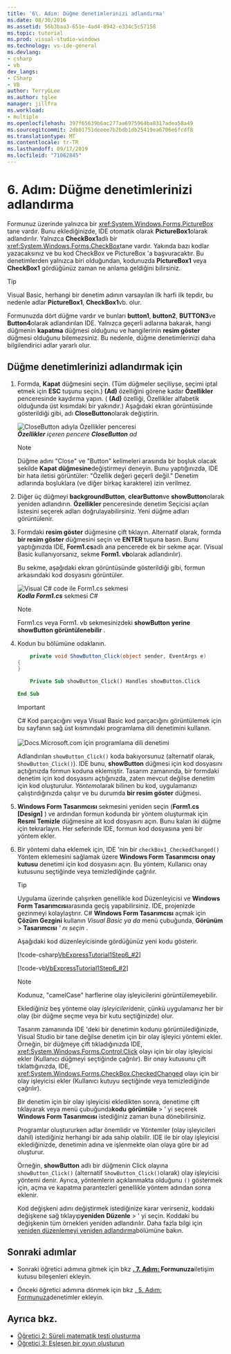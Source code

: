 ```yaml
---
title: '6\. Adım: Düğme denetimlerinizi adlandırma'
ms.date: 08/30/2016
ms.assetid: 56b3baa3-651e-4ad4-8942-e334c5c57158
ms.topic: tutorial
ms.prod: visual-studio-windows
ms.technology: vs-ide-general
ms.devlang:
- csharp
- vb
dev_langs:
- CSharp
- VB
author: TerryGLee
ms.author: tglee
manager: jillfra
ms.workload:
- multiple
ms.openlocfilehash: 397f65639b6ac277aa6975964ba8317adea58a49
ms.sourcegitcommit: 2db01751deeee7b2bdb1db25419ea6706e6fcdf8
ms.translationtype: MT
ms.contentlocale: tr-TR
ms.lasthandoff: 09/17/2019
ms.locfileid: "71062845"
---
```

# <a name="step-6-name-your-button-controls"></a>6\. Adım: Düğme denetimlerinizi adlandırma

Formunuz üzerinde yalnızca bir <xref:System.Windows.Forms.PictureBox> tane vardır. Bunu eklediğinizde, IDE otomatik olarak **PictureBox1**olarak adlandırılır. Yalnızca **CheckBox1**adlı bir <xref:System.Windows.Forms.CheckBox>tane vardır. Yakında bazı kodlar yazacaksınız ve bu kod CheckBox ve PictureBox 'a başvuracaktır. Bu denetimlerden yalnızca biri olduğundan, kodunuzda **PictureBox1** veya **CheckBox1** gördüğünüz zaman ne anlama geldiğini bilirsiniz.

> [!TIP]
> Visual Basic, herhangi bir denetim adının varsayılan ilk harfi ilk tepdir, bu nedenle adlar **PictureBox1**, **CheckBox1**vb. olur.

Formunuzda dört düğme vardır ve bunları **button1**, **button2**, **BUTTON3**ve **Button4**olarak adlandırılan IDE. Yalnızca geçerli adlarına bakarak, hangi düğmenin **kapatma** düğmesi olduğunu ve hangilerinin **resim göster** düğmesi olduğunu bilemezsiniz. Bu nedenle, düğme denetimlerinizi daha bilgilendirici adlar yararlı olur.

## <a name="to-name-your-button-controls"></a>Düğme denetimlerinizi adlandırmak için

1. Formda, **Kapat** düğmesini seçin. (Tüm düğmeler seçiliyse, seçimi iptal etmek için **ESC** tuşunu seçin.) **(Ad)** özelliğini görene kadar **Özellikler** penceresinde kaydırma yapın. ( **(Ad)** özelliği, Özellikler alfabetik olduğunda üst kısımdaki bir yakındır.) Aşağıdaki ekran görüntüsünde gösterildiği gibi, adı **CloseButton**olarak değiştirin.

    ![CloseButton adıyla Özellikler penceresi](../ide/media/express_setnameproperty.png)<br>***Özellikler*** *içeren pencere* ***CloseButton*** *ad*

    > [!NOTE]
    > Düğme adını "Close" ve "Button" kelimeleri arasında bir boşluk olacak şekilde **Kapat düğmesine**değiştirmeyi deneyin. Bunu yaptığınızda, IDE bir hata iletisi görüntüler: "Özellik değeri geçerli değil." Denetim adlarında boşluklara (ve diğer birkaç karaktere) izin verilmez.

1. Diğer üç düğmeyi **backgroundButton**, **clearButton**ve **showButton**olarak yeniden adlandırın.
**Özellikler** penceresinde denetim Seçicisi açılan listesini seçerek adları doğrulayabilirsiniz. Yeni düğme adları görüntülenir.

1. Formdaki **resim göster** düğmesine çift tıklayın. Alternatif olarak, formda **bir resim göster** düğmesini seçin ve **ENTER** tuşuna basın. Bunu yaptığınızda IDE, **Form1.cs**adlı ana pencerede ek bir sekme açar. (Visual Basic kullanıyorsanız, sekme **Form1. vb**olarak adlandırılır).

   Bu sekme, aşağıdaki ekran görüntüsünde gösterildiği gibi, formun arkasındaki kod dosyasını görüntüler.

    ![Visual C&#35; code ile Form1.cs sekmesi](../ide/media/express_showbuttoncode.png)<br>
***Kodla Form1.cs*** sekmesi *C#*

    > [!NOTE]
    > Form1.cs veya Form1. vb sekmesinizdeki **showButton** **yerine showButton görüntülenebilir** .

1. Kodun bu bölümüne odaklanın.

    ```csharp
        private void ShowButton_Click(object sender, EventArgs e)
    {
    }
    ```

    ```vb
        Private Sub showButton_Click() Handles showButton.Click

    End Sub
    ```

   > [!IMPORTANT]
   > C# Kod parçacığını veya Visual Basic kod parçacığını görüntülemek için bu sayfanın sağ üst kısmındaki programlama dili denetimini kullanın.<br><br>![Docs.Microsoft.com için programlama dili denetimi](../ide/media/docs-programming-language-control.png)

   Adlandırılan `showButton_Click()` koda bakıyorsunuz (alternatif olarak, `ShowButton_Click()`). IDE bunu, **showButton** düğmesi için kod dosyasını açtığınızda formun koduna eklemiştir. Tasarım zamanında, bir formdaki denetim için kod dosyasını açtığınızda, zaten mevcut değilse denetim için kod oluşturulur. *Yöntem*olarak bilinen bu kod, uygulamanızı çalıştırdığınızda çalışır ve bu durumda **bir resim göster** düğmesi.

1. **Windows Form Tasarımcısı** sekmesini yeniden seçin (**Form1.cs [Design]** ) ve ardından formun kodunda bir yöntem oluşturmak için **Resmi Temizle** düğmesine ait kod dosyasını açın. Bunu kalan iki düğme için tekrarlayın. Her seferinde IDE, formun kod dosyasına yeni bir yöntem ekler.

1. Bir yöntemi daha eklemek için, IDE 'nin bir `checkBox1_CheckedChanged()` Yöntem eklemesini sağlamak üzere **Windows Form Tasarımcısı** **onay kutusu** denetimi için kod dosyasını açın. Bu yöntem, Kullanıcı onay kutusunu seçtiğinde veya temizlediğinde çağrılır.

   > [!TIP]
   > Uygulama üzerinde çalışırken genellikle kod Düzenleyicisi ve **Windows Form Tasarımcısı**arasında geçiş yapabilirsiniz. IDE, projenizde gezinmeyi kolaylaştırır. C# **Windows Form Tasarımcısı** açmak için **Çözüm Gezgini** kullanın *Visual Basic ya da* menü çubuğunda, **Görünüm** > **Tasarımcısı** *' nı seçin* .

    Aşağıdaki kod düzenleyicisinde gördüğünüz yeni kodu gösterir.

    [!code-csharp[VbExpressTutorial1Step6_#2](../ide/codesnippet/CSharp/step-6-name-your-button-controls_2.cs)]

    [!code-vb[VbExpressTutorial1Step6_#2](../ide/codesnippet/VisualBasic/step-6-name-your-button-controls_2.vb)]

    > [!NOTE]
    > Kodunuz, "camelCase" harflerine olay işleyicilerini görüntülemeyebilir.

    Eklediğiniz beş yönteme olay *işleyicileri*denir, çünkü uygulamanız her bir olay (bir düğme seçme veya bir kutu seçtiğinizde) olur.

    Tasarım zamanında IDE 'deki bir denetimin kodunu görüntülediğinizde, Visual Studio bir tane değilse denetim için bir olay işleyici yöntemi ekler. Örneğin, bir düğmeye çift tıkladığınızda IDE, <xref:System.Windows.Forms.Control.Click> olayı için bir olay işleyicisi ekler (Kullanıcı düğmeyi seçtiğinde çağrılır). Bir onay kutusunu çift tıklattığınızda, IDE, <xref:System.Windows.Forms.CheckBox.CheckedChanged> olayı için bir olay işleyicisi ekler (Kullanıcı kutuyu seçtiğinde veya temizlediğinde çağrılır).

    Bir denetim için bir olay işleyicisi ekledikten sonra, denetime çift tıklayarak veya menü çubuğunda**kodu** **görüntüle** > ' yi seçerek **Windows Form Tasarımcısı** istediğiniz zaman buna dönebilirsiniz.

    Programlar oluştururken adlar önemlidir ve Yöntemler (olay işleyicileri dahil) istediğiniz herhangi bir ada sahip olabilir. IDE ile bir olay işleyicisi eklediğinizde, denetimin adına ve işlenmekte olan olaya göre bir ad oluşturur.

    Örneğin, **showButton** adlı bir düğmenin Click olayına `showButton_Click()` (alternatif `ShowButton_Click()`olarak) olay işleyicisi yöntemi denir. Ayrıca, yöntemlerin açıklanmakta olduğunu `()` göstermek için, açma ve kapatma parantezleri genellikle yöntem adından sonra eklenir.

    Kod değişkeni adını değiştirmek istediğinize karar verirseniz, koddaki değişkene sağ tıklayıp**yeniden** **Düzenle** > ' yi seçin. Koddaki bu değişkenin tüm örnekleri yeniden adlandırılır. Daha fazla bilgi için [yeniden düzenlemeyi yeniden adlandırma](../ide/reference/rename.md)bölümüne bakın.

## <a name="next-steps"></a>Sonraki adımlar

* Sonraki öğretici adımına gitmek için bkz  **[. 7. Adım: ](../ide/step-7-add-dialog-components-to-your-form.md)Formunuza**iletişim kutusu bileşenleri ekleyin.

* Önceki öğretici adımına dönmek için bkz [. 5. Adım: Formunuza](../ide/step-5-add-controls-to-your-form.md)denetimler ekleyin.

## <a name="see-also"></a>Ayrıca bkz.

* [Öğretici 2: Süreli matematik testi oluşturma](tutorial-2-create-a-timed-math-quiz.md)
* [Öğretici 3: Eşleşen bir oyun oluşturun](tutorial-3-create-a-matching-game.md)
